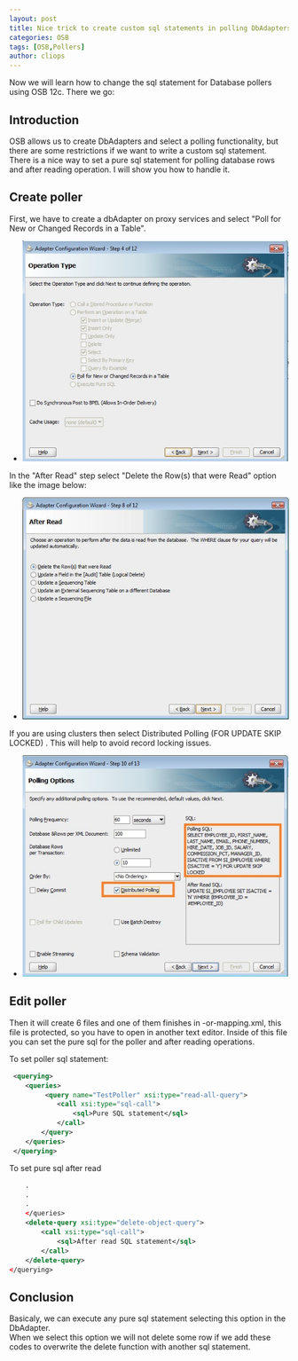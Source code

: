 ```yaml
---
layout: post
title: Nice trick to create custom sql statements in polling DbAdapters with OSB 12c
categories: OSB
tags: [OSB,Pollers]
author: cliops
---
```

Now we will learn how to change the sql statement for Database pollers using OSB 12c.
There we go:

## Introduction ##

OSB allows us to create DbAdapters and select a polling functionality, but there are some restrictions if we want to write a custom sql statement.   
There is a nice way to set a pure sql statement for polling database rows and after reading operation. I will show you how to handle it.   

## Create poller ##

First, we have to create a dbAdapter on proxy services and select "Poll for New or Changed Records in a Table".   

- ![](/images/2015-10-29-create-custom-sql-statements-pollers-OSB-12c/createPoller.jpg)

In the "After Read" step select "Delete the Row(s) that were Read" option like the image below:   

- ![](/images/2015-10-29-create-custom-sql-statements-pollers-OSB-12c/createDeletePoller.jpg)

If you are using clusters then select Distributed Polling (FOR UPDATE SKIP LOCKED) . This will help to avoid record locking issues.
 
- ![](/images/2015-10-29-create-custom-sql-statements-pollers-OSB-12c/distributedPolling.jpg)

## Edit poller ##

Then it will create 6 files and one of them finishes in -or-mapping.xml, this file is protected, so you have to open in another text editor.
Inside of this file you can set the pure sql for the poller and after reading operations.

To set poller sql statement:   

```xml 
 <querying>
	<queries>
		 <query name="TestPoller" xsi:type="read-all-query">
			<call xsi:type="sql-call">
				<sql>Pure SQL statement</sql>
			</call>
		</query>
	</queries>
 </querying>
``` 

To set pure sql after read   

```xml
	.
	.
	.
	</queries>
	<delete-query xsi:type="delete-object-query">
		<call xsi:type="sql-call">
			<sql>After read SQL statement</sql>
		</call>
	</delete-query>
</querying>
``` 

## Conclusion ##

Basicaly, we can execute any pure sql statement selecting this option in the DbAdapter.   
When we select this option we will not delete some row if we add these codes to overwrite the delete function with another sql statement.





